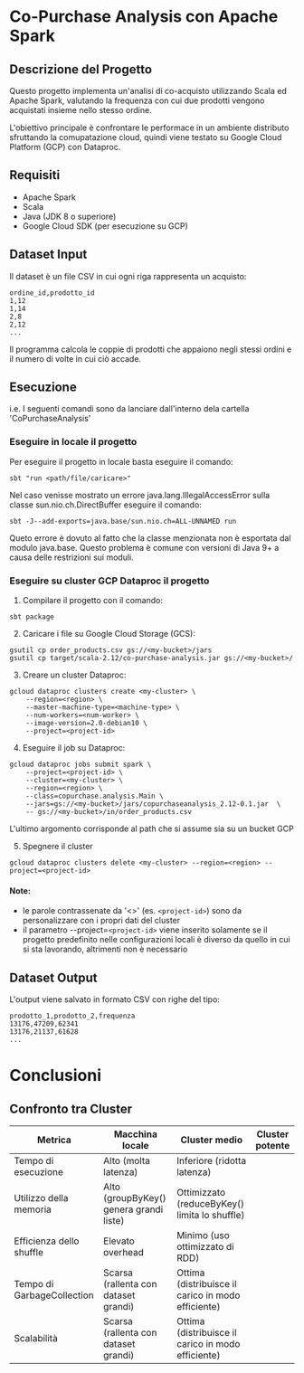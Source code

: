 # Co-Purchase Analysis con Apache Spark

## Descrizione del Progetto

Questo progetto implementa un'analisi di co-acquisto utilizzando Scala ed Apache Spark, valutando la frequenza con cui due prodotti vengono acquistati insieme nello stesso ordine. 

L'obiettivo principale è confrontare le performace in un ambiente distributo sfruttando la comupatazione cloud, quindi viene testato su Google Cloud Platform (GCP) con Dataproc.

## Requisiti

- Apache Spark
- Scala
- Java (JDK 8 o superiore)
- Google Cloud SDK (per esecuzione su GCP)

## Dataset Input

Il dataset è un file CSV in cui ogni riga rappresenta un acquisto:
```
ordine_id,prodotto_id
1,12
1,14
2,8
2,12
...
```
Il programma calcola le coppie di prodotti che appaiono negli stessi ordini e il numero di volte in cui ciò accade.

## Esecuzione 
i.e. I seguenti comandi sono da lanciare dall'interno dela cartella 'CoPurchaseAnalysis'

### Eseguire in locale il progetto
Per eseguire il progetto in locale basta eseguire il comando:
```
sbt "run <path/file/caricare>"
```

Nel caso venisse mostrato un errore java.lang.IllegalAccessError sulla classe sun.nio.ch.DirectBuffer eseguire il comando:
```
sbt -J--add-exports=java.base/sun.nio.ch=ALL-UNNAMED run
```

Queto errore è dovuto al fatto che la classe menzionata non è esportata dal modulo java.base. 
Questo problema è comune con versioni di Java 9+ a causa delle restrizioni sui moduli.

### Eseguire su cluster GCP Dataproc il progetto

1. Compilare il progetto con il comando:
```
sbt package
```

2. Caricare i file su Google Cloud Storage (GCS):
```
gsutil cp order_products.csv gs://<my-bucket>/jars
gsutil cp target/scala-2.12/co-purchase-analysis.jar gs://<my-bucket>/
```

3. Creare un cluster Dataproc:
```
gcloud dataproc clusters create <my-cluster> \
    --region=<region> \
    --master-machine-type=<machine-type> \
    --num-workers=<num-worker> \
    --image-version=2.0-debian10 \
    --project=<project-id>
```

4. Eseguire il job su Dataproc:
```
gcloud dataproc jobs submit spark \
    --project=<project-id> \
    --cluster=<my-cluster> \
    --region=<region> \
    --class=copurchase.analysis.Main \
    --jars=gs://<my-bucket>/jars/copurchaseanalysis_2.12-0.1.jar  \
    -- gs://<my-bucket>/in/order_products.csv
```
L'ultimo argomento corrisponde al path che si assume sia su un bucket GCP

5. Spegnere il cluster 
```
gcloud dataproc clusters delete <my-cluster> --region=<region> --project=<project-id>
```

#### Note: 
- le parole contrassenate da '<>' (es. ```<project-id>```) sono da personalizzare con i propri dati del cluster
- il parametro --project=```<project-id>``` viene inserito solamente se il progetto predefinito nelle configurazioni locali è diverso da quello in cui si sta lavorando, altrimenti non è necessario 

## Dataset Output

L'output viene salvato in formato CSV con righe del tipo:
```
prodotto_1,prodotto_2,frequenza
13176,47209,62341
13176,21137,61628
...
```

# Conclusioni

## Confronto tra Cluster

Metrica                     | Macchina locale                           | Cluster medio                                         | Cluster potente
--------------------------- | ----------------------------------------- | ----------------------------------------------------- |-------------------------
Tempo di esecuzione         | Alto (molta latenza)                      | Inferiore (ridotta latenza)                           |
Utilizzo della memoria      | Alto (groupByKey() genera grandi liste)   | Ottimizzato (reduceByKey() limita lo shuffle)         |
Efficienza dello shuffle    | Elevato overhead                          | Minimo (uso ottimizzato di RDD)                       |
Tempo di GarbageCollection  | Scarsa (rallenta con dataset grandi)      | Ottima (distribuisce il carico in modo efficiente)    |
Scalabilità                 | Scarsa (rallenta con dataset grandi)      | Ottima (distribuisce il carico in modo efficiente)    |
